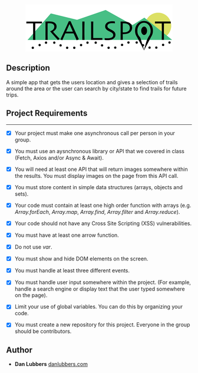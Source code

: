 <p align="center">
  <img src="https://github.com/danlubbers/trailSpot/blob/master/public/assets/images/trailspot.png" alt="trailSpot">
</p>

## Description
A simple app that gets the users location and gives a selection of trails around the area or the user can search by city/state to find trails for future trips. 

## Project Requirements
---

* [x] Your project must make one asynchronous call per person in your group.
* [x] You must use an aysnchronous library or API that we covered in class (Fetch, Axios and/or Async & Await).
* [x] You will need at least one API that will return images somewhere within the results. You must display images on the page from this API call.
* [x] You must store content in simple data structures (arrays, objects and sets).
* [x] Your code must contain at least one high order function with arrays (e.g. _Array.forEach_, _Array.map_, _Array.find_, _Array.filter_ and _Array.reduce_).
* [x] Your code should not have any Cross Site Scripting (XSS) vulnerabilities.
* [x] You must have at least one arrow function.
* [x] Do not use _var_.
* [x] You must show and hide DOM elements on the screen.
* [x] You must handle at least three different events.
* [x] You must handle user input somewhere within the project. (For example, handle a search engine or display text that the user typed somewhere on the page).
* [x] Limit your use of global variables. You can do this by organizing your code.
* [x] You must create a new repository for this project. Everyone in the group should be contributors.


## Author

* **Dan Lubbers**   [danlubbers.com](https://danlubbers.com)